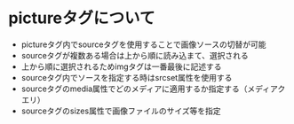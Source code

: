 # pictureタグについて

- pictureタグ内でsourceタグを使用することで画像ソースの切替が可能
- sourceタグが複数ある場合は上から順に読み込まて、選択される
- 上から順に選択されるためimgタグは一番最後に記述する
- sourceタグ内でソースを指定する時はsrcset属性を使用する
- sourceタグのmedia属性でどのメディアに適用するか指定する（メディアクエリ）
- sourceタグのsizes属性で画像ファイルのサイズ等を指定
